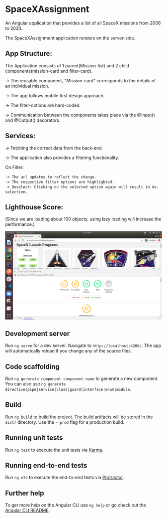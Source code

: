 

# SpaceXAssignment
An Angular application that provides a list of all SpaceX missions from 2006 to 2020.

The SpaceXAssignment application renders on the server-side. 

## App Structure:
The Application consists of 1 parent(Mission-list) and 2 child components(mission-card and filter-card). 

-> The reusable component, "Mission-card" corresponds to the details of an individual mission. 

-> The app follows mobile first design approach.

-> The filter-options are hard-coded.

-> Communication between the components takes place via the @Input() and @Output() decorators. 

## Services:
-> Fetching the correct data from the back-end.

-> The application also provides a filtering functionality.

On Filter:

	-> The url updates to reflect the change. 
	-> The respective filter options are highlighted. 
	-> Deselect: Clicking on the selected option again will result in de-selection.
  
## Lighthouse Score:

(Since we are loading about 100 objects, using lazy loading will increase the performance.)

![lighthouse-score](lighthouse-score.png)


## Development server

Run `ng serve` for a dev server. Navigate to `http://localhost:4200/`. The app will automatically reload if you change any of the source files.

## Code scaffolding

Run `ng generate component component-name` to generate a new component. You can also use `ng generate directive|pipe|service|class|guard|interface|enum|module`.

## Build

Run `ng build` to build the project. The build artifacts will be stored in the `dist/` directory. Use the `--prod` flag for a production build.

## Running unit tests

Run `ng test` to execute the unit tests via [Karma](https://karma-runner.github.io).

## Running end-to-end tests

Run `ng e2e` to execute the end-to-end tests via [Protractor](http://www.protractortest.org/).

## Further help

To get more help on the Angular CLI use `ng help` or go check out the [Angular CLI README](https://github.com/angular/angular-cli/blob/master/README.md).
